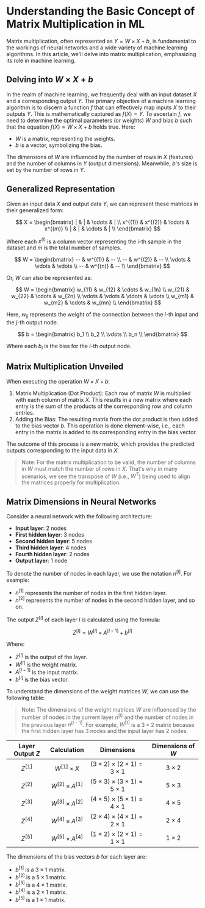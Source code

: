 # Understanding the Basic Concept of Matrix Multiplication in ML
Matrix multiplication, often represented as $Y = W \times X + b$, is fundamental to the workings of neural networks and a wide variety of machine learning algorithms. In this article, we'll delve into matrix multiplication, emphasizing its role in machine learning.

## Delving into $W \times X + b$
In the realm of machine learning, we frequently deal with an input dataset $X$ and a corresponding output $Y$. The primary objective of a machine learning algorithm is to discern a function $f$ that can effectively map inputs $X$ to their outputs $Y$. This is mathematically captured as $f(X)=Y$. To ascertain $f$, we need to determine the optimal parameters (or weights) $W$ and bias $b$ such that the equation $f(X)=W \times X + b$ holds true. Here:

- $W$ is a matrix, representing the weights.
- $b$ is a vector, symbolizing the bias.

The dimensions of $W$ are influenced by the number of rows in $X$ (features) and the number of columns in $Y$ (output dimensions). Meanwhile, $b$'s size is set by the number of rows in $Y$.

## Generalized Representation
Given an input data $X$ and output data $Y$, we can represent these matrices in their generalized form:

$$
X = \begin{bmatrix}
| & | & \cdots & | \\
x^{(1)} & x^{(2)} & \cdots & x^{(m)} \\
| & | & \cdots & | \\
\end{bmatrix}
$$

Where each $x^{(i)}$ is a column vector representing the $i$-th sample in the dataset and $m$ is the total number of samples.

$$
W = \begin{bmatrix}
-- & w^{(1)} & -- \\
-- & w^{(2)} & -- \\
\vdots & \vdots & \vdots \\
-- & w^{(n)} & -- \\
\end{bmatrix}
$$

Or, $W$ can also be represented as:

$$
W = \begin{bmatrix}
w_{11} & w_{12} & \cdots & w_{1n} \\
w_{21} & w_{22} & \cdots & w_{2n} \\
\vdots & \vdots & \ddots & \vdots \\
w_{m1} & w_{m2} & \cdots & w_{mn} \\
\end{bmatrix}
$$

Here, $w_{ij}$ represents the weight of the connection between the $i$-th input and the $j$-th output node.

$$
b = \begin{bmatrix}
b_1 \\
b_2 \\
\vdots \\
b_n \\
\end{bmatrix}
$$

Where each $b_i$ is the bias for the $i$-th output node.

## Matrix Multiplication Unveiled
When executing the operation $W \times X + b$:

1. Matrix Multiplication (Dot Product): Each row of matrix $W$ is multiplied with each column of matrix $X$. This results in a new matrix where each entry is the sum of the products of the corresponding row and column entries.
2. Adding the Bias: The resulting matrix from the dot product is then added to the bias vector $b$. This operation is done element-wise, i.e., each entry in the matrix is added to its corresponding entry in the bias vector.

The outcome of this process is a new matrix, which provides the predicted outputs corresponding to the input data in $X$.

> Note: For the matrix multiplication to be valid, the number of columns in $W$ must match the number of rows in $X$. That's why in many scenarios, we see the transpose of $W$ (i.e., $W^T$) being used to align the matrices properly for multiplication.

## Matrix Dimensions in Neural Networks
Consider a neural network with the following architecture:

- **Input layer**: 2 nodes
- **First hidden layer**: 3 nodes
- **Second hidden layer**: 5 nodes
- **Third hidden layer**: 4 nodes
- **Fourth hidden layer**: 2 nodes
- **Output layer**: 1 node

To denote the number of nodes in each layer, we use the notation $n^{[l]}$. For example:
- $n^{[1]}$ represents the number of nodes in the first hidden layer.
- $n^{[2]}$ represents the number of nodes in the second hidden layer, and so on.

The output $Z^{[l]}$ of each layer $l$ is calculated using the formula:

$$Z^{[l]} = W^{[l]} \times A^{[l-1]} + b^{[l]}$$

Where:
- $Z^{[l]}$ is the output of the layer.
- $W^{[l]}$ is the weight matrix.
- $A^{[l-1]}$ is the input matrix.
- $b^{[l]}$ is the bias vector.

To understand the dimensions of the weight matrices $W$, we can use the following table:

> Note: The dimensions of the weight matrices $W$ are influenced by the number of nodes in the current layer $n^{[l]}$ and the number of nodes in the previous layer $n^{[l-1]}$. For example, $W^{[1]}$ is a $3 \times 2$ matrix because the first hidden layer has 3 nodes and the input layer has 2 nodes.

| Layer Output $Z$ | Calculation | Dimensions | Dimensions of $W$ |
| :--------------: | :---------: | :--------: | :---------------: |
| $Z^{[1]}$        | $W^{[1]} \times X$ | $(3 \times 2) \times (2 \times 1) = 3 \times 1$ | $3 \times 2$ |
| $Z^{[2]}$        | $W^{[2]} \times A^{[1]}$ | $(5 \times 3) \times (3 \times 1) = 5 \times 1$ | $5 \times 3$ |
| $Z^{[3]}$        | $W^{[3]} \times A^{[2]}$ | $(4 \times 5) \times (5 \times 1) = 4 \times 1$ | $4 \times 5$ |
| $Z^{[4]}$        | $W^{[4]} \times A^{[3]}$ | $(2 \times 4) \times (4 \times 1) = 2 \times 1$ | $2 \times 4$ |
| $Z^{[5]}$        | $W^{[5]} \times A^{[4]}$ | $(1 \times 2) \times (2 \times 1) = 1 \times 1$ | $1 \times 2$ |

The dimensions of the bias vectors $b$ for each layer are:
- $b^{[1]}$ is a $3 \times 1$ matrix.
- $b^{[2]}$ is a $5 \times 1$ matrix.
- $b^{[3]}$ is a $4 \times 1$ matrix.
- $b^{[4]}$ is a $2 \times 1$ matrix.
- $b^{[5]}$ is a $1 \times 1$ matrix.